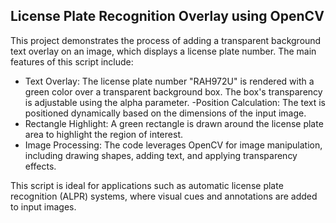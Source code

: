 ## License Plate Recognition Overlay using OpenCV

This project demonstrates the process of adding a transparent background text overlay on an image, which displays a license plate number. The main features of this script include:

- Text Overlay: The license plate number "RAH972U" is rendered with a green color over a transparent background box. The box's transparency is adjustable using the alpha parameter.
-Position Calculation: The text is positioned dynamically based on the dimensions of the input image.
- Rectangle Highlight: A green rectangle is drawn around the license plate area to highlight the region of interest.
- Image Processing: The code leverages OpenCV for image manipulation, including drawing shapes, adding text, and applying transparency effects.

This script is ideal for applications such as automatic license plate recognition (ALPR) systems, where visual cues and annotations are added to input images.



